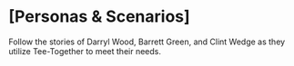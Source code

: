 # [Personas & Scenarios]
Follow the stories of Darryl Wood, Barrett Green, and Clint Wedge as they utilize Tee-Together to meet their needs.
